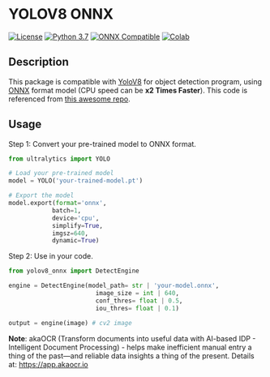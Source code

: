 # YOLOV8 ONNX

[![License](https://img.shields.io/badge/License-Apache%202.0-blue.svg)](LICENSE)
[![Python 3.7](https://img.shields.io/badge/python-3.7+-aff.svg)](https://www.python.org/downloads/release/python-370/)
[![ONNX Compatible](https://img.shields.io/badge/ONNX-Compatible-brightgreen)](https://onnx.ai/)
[![Colab](https://colab.research.google.com/assets/colab-badge.svg)](https://colab.google/)

## Description

This package is compatible with [YoloV8](https://github.com/ultralytics/ultralytics) for object detection program, using [ONNX](https://onnx.ai/) format model (CPU speed can be **x2 Times Faster**). This code is referenced from [this awesome repo](https://github.com/ibaiGorordo/ONNX-YOLOv8-Object-Detection).


## Usage

Step 1: Convert your pre-trained model to ONNX format.

```python
from ultralytics import YOLO

# Load your pre-trained model
model = YOLO('your-trained-model.pt')

# Export the model
model.export(format='onnx', 
            batch=1, 
            device='cpu', 
            simplify=True, 
            imgsz=640, 
            dynamic=True)
```

Step 2: Use in your code.

```python
from yolov8_onnx import DetectEngine

engine = DetectEngine(model_path= str | 'your-model.onnx',
                        image_size = int | 640,
                        conf_thres= float | 0.5, 
                        iou_thres= float | 0.1)

output = engine(image) # cv2 image
```

**Note**: akaOCR (Transform documents into useful data with AI-based IDP - Intelligent Document Processing) - helps make inefficient manual entry a thing of the past—and reliable data insights a thing of the present. Details at: https://app.akaocr.io